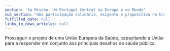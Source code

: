 ```yaml
---
section: '5a Missão: Um Portugal Central na Europa e no Mundo'
sub_section: "Uma participação solidária, exigente e propositiva na União Europeia"
fulfilled_date: null
links_to_news_articles: null
---
```


Prosseguir o projeto de uma União Europeia da Saúde, capacitando a União para a responder em conjunto aos principais desafios de saúde pública.
